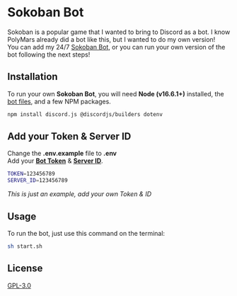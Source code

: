 # Sokoban Bot

Sokoban is a popular game that I wanted to bring to Discord as a bot. I know PolyMars already did a bot like this, but I wanted to do my own version!<br>
You can add my 24/7 [Sokoban Bot](https://itsgox.com/sokoban-bot), or you can run your own version of the bot following the next steps!

## Installation

To run your own **Sokoban Bot**, you will need **Node (v16.6.1+)** installed, the [bot files](https://github.com/itsgox/sokoban-bot/releases), and a few NPM packages.

```bash
npm install discord.js @discordjs/builders dotenv
```

## Add your Token & Server ID

Change the **.env.example** file to **.env**<br>
Add your **[Bot Token](https://www.writebots.com/discord-bot-token/)** & **[Server ID](https://www.alphr.com/discord-find-server-id/)**.

```bash
TOKEN=123456789
SERVER_ID=123456789
```
*This is just an example, add your own Token & ID*

## Usage

To run the bot, just use this command on the terminal:

```bash
sh start.sh
```

## License
[GPL-3.0](https://choosealicense.com/licenses/gpl-3.0/)